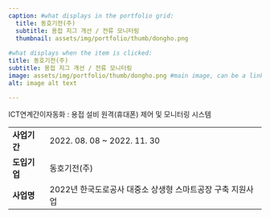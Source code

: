 ```yaml
---
caption: #what displays in the portfolio grid:
  title: 동호기전(주)
  subtitle: 용접 지그 개선 / 전류 모니터링
  thumbnail: assets/img/portfolio/thumb/dongho.png
  
#what displays when the item is clicked:
title: 동호기전(주)
subtitle: 용접 지그 개선 / 전류 모니터링
image: assets/img/portfolio/thumb/dongho.png #main image, can be a link or a file in assets/img/portfolio
alt: image alt text

---
```

ICT연계간이자동화 : 용접 설비 원격(휴대폰) 제어 및 모니터링 시스템

<table class="table">
  <tbody>
    <tr>
      <td class="col-3" style="font-weight:bold">사업기간</td>
      <td class="col-5">2022. 08. 08 ~ 2022. 11. 30</td>
    </tr>
    <tr>
      <td style="font-weight:bold">도입기업</td>
      <td>동호기전(주)</td>
    </tr>
    <tr>
      <td style="font-weight:bold">사업명</td>
      <td>2022년 한국도로공사 대중소 상생형 스마트공장 구축 지원사업</td>
    </tr>
  </tbody>
</table>